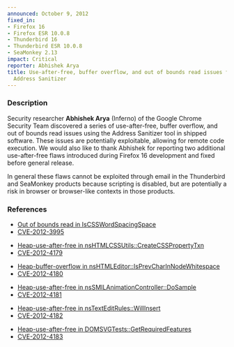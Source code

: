 ```yaml
---
announced: October 9, 2012
fixed_in:
- Firefox 16
- Firefox ESR 10.0.8
- Thunderbird 16
- Thunderbird ESR 10.0.8
- SeaMonkey 2.13
impact: Critical
reporter: Abhishek Arya
title: Use-after-free, buffer overflow, and out of bounds read issues found using
  Address Sanitizer
---
```


<h3>Description</h3>

<p>Security researcher <strong>Abhishek Arya</strong> (Inferno) of the Google
Chrome Security Team discovered a series of use-after-free, buffer overflow, and
out of bounds read issues using the Address Sanitizer tool in shipped software.
These issues are potentially exploitable, allowing for remote code execution.
We would also like to thank Abhishek for reporting two additional use-after-free
flaws introduced during Firefox 16 development and fixed before general release. 
</p>

<p class="note">In general these flaws cannot be exploited through email in the
Thunderbird and SeaMonkey products because scripting is disabled, but are
potentially a risk in browser or browser-like contexts in those products.</p>


<h3>References</h3>

<ul>
  <li><a href="https://bugzilla.mozilla.org/show_bug.cgi?id=765621">
      Out of bounds read in IsCSSWordSpacingSpace</a></li>
  <li><a href="http://cve.mitre.org/cgi-bin/cvename.cgi?name=CVE-2012-3995" class="ex-ref">CVE-2012-3995</a></li>
</ul>

<ul>
  <li><a href="https://bugzilla.mozilla.org/show_bug.cgi?id=785574">
      Heap-use-after-free in nsHTMLCSSUtils::CreateCSSPropertyTxn</a></li>
  <li><a href="http://cve.mitre.org/cgi-bin/cvename.cgi?name=CVE-2012-4179" class="ex-ref">CVE-2012-4179</a></li>
</ul>

<ul>
  <li><a href="https://bugzilla.mozilla.org/show_bug.cgi?id=785720">
      Heap-buffer-overflow in nsHTMLEditor::IsPrevCharInNodeWhitespace</a></li>
  <li><a href="http://cve.mitre.org/cgi-bin/cvename.cgi?name=CVE-2012-4180" class="ex-ref">CVE-2012-4180</a></li>
</ul>

<ul>
  <li><a href="https://bugzilla.mozilla.org/show_bug.cgi?id=786111">
      Heap-use-after-free in nsSMILAnimationController::DoSample</a></li>
  <li><a href="http://cve.mitre.org/cgi-bin/cvename.cgi?name=CVE-2012-4181" class="ex-ref">CVE-2012-4181</a></li>
</ul>

<ul>
  <li><a href="https://bugzilla.mozilla.org/show_bug.cgi?id=788950">
       Heap-use-after-free in nsTextEditRules::WillInsert</a></li>
  <li><a href="http://cve.mitre.org/cgi-bin/cvename.cgi?name=CVE-2012-4182" class="ex-ref">CVE-2012-4182</a></li>
</ul>

<ul>
  <li><a href="https://bugzilla.mozilla.org/show_bug.cgi?id=786895">
      Heap-use-after-free in DOMSVGTests::GetRequiredFeatures</a></li>
  <li><a href="http://cve.mitre.org/cgi-bin/cvename.cgi?name=CVE-2012-4183" class="ex-ref">CVE-2012-4183</a></li>
</ul>




